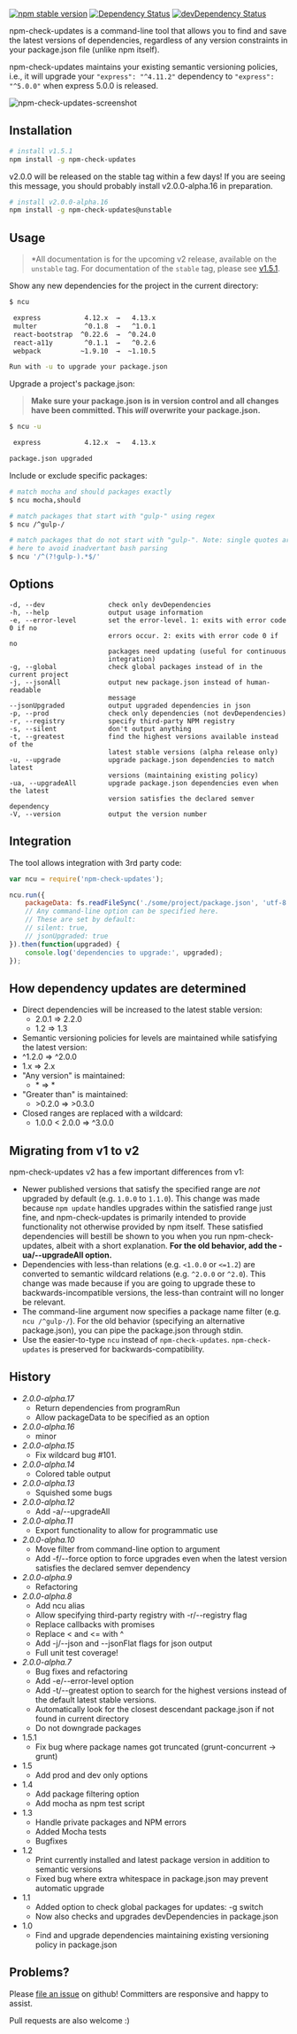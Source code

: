 [![npm stable version](https://img.shields.io/npm/v/npm-check-updates.svg?label=stable)](https://npmjs.org/package/npm-check-updates)
[![Dependency Status](https://david-dm.org/tjunnone/npm-check-updates.svg)](https://david-dm.org/tjunnone/npm-check-updates)
[![devDependency Status](https://david-dm.org/tjunnone/npm-check-updates/dev-status.svg)](https://david-dm.org/tjunnone/npm-check-updates#info=devDependencies)
<!-- [![npm unstable version](https://img.shields.io/github/tag/tjunnone/npm-check-updates.svg?label=unstable)](https://github.com/tjunnone/npm-check-updates/tags) -->

npm-check-updates is a command-line tool that allows you to find and save the latest versions of dependencies, regardless of any version constraints in your package.json file (unlike npm itself).

npm-check-updates maintains your existing semantic versioning policies, i.e., it will upgrade your `"express": "^4.11.2"` dependency to `"express": "^5.0.0"` when express 5.0.0 is released.

![npm-check-updates-screenshot](https://cloud.githubusercontent.com/assets/750276/8864534/0788a4d8-3171-11e5-9881-8f7dcf634d14.png)

Installation
--------------

```sh
# install v1.5.1
npm install -g npm-check-updates
```

v2.0.0 will be released on the stable tag within a few days! If you are seeing this message, you should probably install v2.0.0-alpha.16 in preparation.

```sh
# install v2.0.0-alpha.16
npm install -g npm-check-updates@unstable
```

Usage
--------------
> *All documentation is for the upcoming v2 release, available on the `unstable` tag. For documentation of the `stable` tag, please see [v1.5.1](https://github.com/tjunnone/npm-check-updates/tree/a7373782cb9623d44395eabf6382d6791749b16e).

Show any new dependencies for the project in the current directory:

```sh
$ ncu

 express           4.12.x  →   4.13.x
 multer            ^0.1.8  →   ^1.0.1
 react-bootstrap  ^0.22.6  →  ^0.24.0
 react-a11y        ^0.1.1  →   ^0.2.6
 webpack          ~1.9.10  →  ~1.10.5

Run with -u to upgrade your package.json
```

Upgrade a project's package.json:

> **Make sure your package.json is in version control and all changes have been committed. This *will* overwrite your package.json.**

```sh
$ ncu -u

 express           4.12.x  →   4.13.x

package.json upgraded
```

Include or exclude specific packages:
```sh
# match mocha and should packages exactly
$ ncu mocha,should

# match packages that start with "gulp-" using regex
$ ncu /^gulp-/

# match packages that do not start with "gulp-". Note: single quotes are required
# here to avoid inadvertant bash parsing
$ ncu '/^(?!gulp-).*$/'
```

Options
--------------
    -d, --dev                check only devDependencies
    -h, --help               output usage information
    -e, --error-level        set the error-level. 1: exits with error code 0 if no
                             errors occur. 2: exits with error code 0 if no
                             packages need updating (useful for continuous
                             integration)
    -g, --global             check global packages instead of in the current project
    -j, --jsonAll            output new package.json instead of human-readable
                             message
    --jsonUpgraded           output upgraded dependencies in json
    -p, --prod               check only dependencies (not devDependencies)
    -r, --registry           specify third-party NPM registry
    -s, --silent             don't output anything
    -t, --greatest           find the highest versions available instead of the
                             latest stable versions (alpha release only)
    -u, --upgrade            upgrade package.json dependencies to match latest
                             versions (maintaining existing policy)
    -ua, --upgradeAll        upgrade package.json dependencies even when the latest
                             version satisfies the declared semver dependency
    -V, --version            output the version number

Integration
--------------
The tool allows integration with 3rd party code:

```javascript
var ncu = require('npm-check-updates');

ncu.run({
    packageData: fs.readFileSync('./some/project/package.json', 'utf-8'),
    // Any command-line option can be specified here.
    // These are set by default:
    // silent: true,
    // jsonUpgraded: true
}).then(function(upgraded) {
    console.log('dependencies to upgrade:', upgraded);
});
```

How dependency updates are determined
--------------

- Direct dependencies will be increased to the latest stable version:
  - 2.0.1 => 2.2.0
  - 1.2 => 1.3
-  Semantic versioning policies for levels are maintained while satisfying the latest version:
  - ^1.2.0 => ^2.0.0
  - 1.x => 2.x
- "Any version" is maintained:
  - \* => \*
- "Greater than" is maintained:
  - \>0.2.0 => \>0.3.0
- Closed ranges are replaced with a wildcard:
  - 1.0.0 \< 2.0.0 => ^3.0.0

Migrating from v1 to v2
--------------
npm-check-updates v2 has a few important differences from v1:

- Newer published versions that satisfy the specified range are *not* upgraded by default (e.g. `1.0.0` to `1.1.0`). This change was made because `npm update` handles upgrades within the satisfied range just fine, and npm-check-updates is primarily intended to provide functionality not otherwise provided by npm itself. These satisfied dependencies will bestill be shown to you when you run npm-check-updates, albeit with a short explanation. **For the old behavior, add the -ua/--upgradeAll option.**
- Dependencies with less-than relations (e.g. `<1.0.0` or `<=1.2`) are converted to semantic wildcard relations (e.g. `^2.0.0` or `^2.0`). This change was made because if you are going to upgrade these to backwards-incompatible versions, the less-than contraint will no longer be relevant.
- The command-line argument now specifies a package name filter (e.g. `ncu /^gulp-/`). For the old behavior (specifying an alternative package.json), you can pipe the package.json through stdin.
- Use the easier-to-type `ncu` instead of `npm-check-updates`. `npm-check-updates` is preserved for backwards-compatibility.


History
--------------

- *2.0.0-alpha.17*
  - Return dependencies from programRun
  - Allow packageData to be specified as an option
- *2.0.0-alpha.16*
  - minor
- *2.0.0-alpha.15*
  - Fix wildcard bug #101.
- *2.0.0-alpha.14*
  - Colored table output
- *2.0.0-alpha.13*
  - Squished some bugs
- *2.0.0-alpha.12*
  - Add -a/--upgradeAll
- *2.0.0-alpha.11*
  - Export functionality to allow for programmatic use
- *2.0.0-alpha.10*
  - Move filter from command-line option to argument
  - Add -f/--force option to force upgrades even when the latest version satisfies the declared semver dependency
- *2.0.0-alpha.9*
  - Refactoring
- *2.0.0-alpha.8*
  - Add ncu alias
  - Allow specifying third-party registry with -r/--registry flag
  - Replace callbacks with promises
  - Replace < and <= with ^
  - Add -j/--json and --jsonFlat flags for json output
  - Full unit test coverage!
- *2.0.0-alpha.7*
  - Bug fixes and refactoring
  - Add -e/--error-level option
  - Add -t/--greatest option to search for the highest versions instead of the default latest stable versions.
  - Automatically look for the closest descendant package.json if not found in current directory
  - Do not downgrade packages
- 1.5.1
  - Fix bug where package names got truncated (grunt-concurrent -> grunt)
- 1.5
  - Add prod and dev only options
- 1.4
  - Add package filtering option
  - Add mocha as npm test script
- 1.3
  - Handle private packages and NPM errors
  - Added Mocha tests
  - Bugfixes
- 1.2
  - Print currently installed and latest package version in addition to semantic versions
  - Fixed bug where extra whitespace in package.json may prevent automatic upgrade
- 1.1
  - Added option to check global packages for updates: -g switch
  - Now also checks and upgrades devDependencies in package.json
- 1.0
  - Find and upgrade dependencies maintaining existing versioning policy in package.json

Problems?
--------------

Please [file an issue](https://github.com/tjunnone/npm-check-updates/issues) on github! Committers are responsive and happy to assist.

Pull requests are also welcome :)

